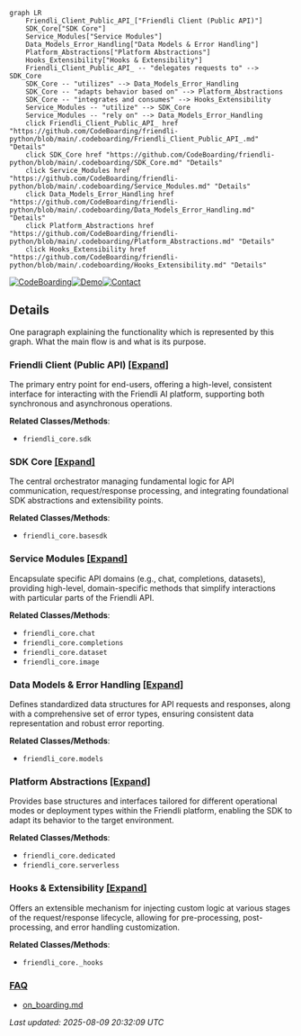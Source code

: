```mermaid
graph LR
    Friendli_Client_Public_API_["Friendli Client (Public API)"]
    SDK_Core["SDK Core"]
    Service_Modules["Service Modules"]
    Data_Models_Error_Handling["Data Models & Error Handling"]
    Platform_Abstractions["Platform Abstractions"]
    Hooks_Extensibility["Hooks & Extensibility"]
    Friendli_Client_Public_API_ -- "delegates requests to" --> SDK_Core
    SDK_Core -- "utilizes" --> Data_Models_Error_Handling
    SDK_Core -- "adapts behavior based on" --> Platform_Abstractions
    SDK_Core -- "integrates and consumes" --> Hooks_Extensibility
    Service_Modules -- "utilize" --> SDK_Core
    Service_Modules -- "rely on" --> Data_Models_Error_Handling
    click Friendli_Client_Public_API_ href "https://github.com/CodeBoarding/friendli-python/blob/main/.codeboarding/Friendli_Client_Public_API_.md" "Details"
    click SDK_Core href "https://github.com/CodeBoarding/friendli-python/blob/main/.codeboarding/SDK_Core.md" "Details"
    click Service_Modules href "https://github.com/CodeBoarding/friendli-python/blob/main/.codeboarding/Service_Modules.md" "Details"
    click Data_Models_Error_Handling href "https://github.com/CodeBoarding/friendli-python/blob/main/.codeboarding/Data_Models_Error_Handling.md" "Details"
    click Platform_Abstractions href "https://github.com/CodeBoarding/friendli-python/blob/main/.codeboarding/Platform_Abstractions.md" "Details"
    click Hooks_Extensibility href "https://github.com/CodeBoarding/friendli-python/blob/main/.codeboarding/Hooks_Extensibility.md" "Details"
```

[![CodeBoarding](https://img.shields.io/badge/Generated%20by-CodeBoarding-9cf?style=flat-square)](https://github.com/CodeBoarding/GeneratedOnBoardings)[![Demo](https://img.shields.io/badge/Try%20our-Demo-blue?style=flat-square)](https://www.codeboarding.org/demo)[![Contact](https://img.shields.io/badge/Contact%20us%20-%20contact@codeboarding.org-lightgrey?style=flat-square)](mailto:contact@codeboarding.org)

## Details

One paragraph explaining the functionality which is represented by this graph. What the main flow is and what is its purpose.

### Friendli Client (Public API) [[Expand]](./Friendli_Client_Public_API_.md)
The primary entry point for end-users, offering a high-level, consistent interface for interacting with the Friendli AI platform, supporting both synchronous and asynchronous operations.


**Related Classes/Methods**:

- `friendli_core.sdk`


### SDK Core [[Expand]](./SDK_Core.md)
The central orchestrator managing fundamental logic for API communication, request/response processing, and integrating foundational SDK abstractions and extensibility points.


**Related Classes/Methods**:

- `friendli_core.basesdk`


### Service Modules [[Expand]](./Service_Modules.md)
Encapsulate specific API domains (e.g., chat, completions, datasets), providing high-level, domain-specific methods that simplify interactions with particular parts of the Friendli API.


**Related Classes/Methods**:

- `friendli_core.chat`
- `friendli_core.completions`
- `friendli_core.dataset`
- `friendli_core.image`


### Data Models & Error Handling [[Expand]](./Data_Models_Error_Handling.md)
Defines standardized data structures for API requests and responses, along with a comprehensive set of error types, ensuring consistent data representation and robust error reporting.


**Related Classes/Methods**:

- `friendli_core.models`


### Platform Abstractions [[Expand]](./Platform_Abstractions.md)
Provides base structures and interfaces tailored for different operational modes or deployment types within the Friendli platform, enabling the SDK to adapt its behavior to the target environment.


**Related Classes/Methods**:

- `friendli_core.dedicated`
- `friendli_core.serverless`


### Hooks & Extensibility [[Expand]](./Hooks_Extensibility.md)
Offers an extensible mechanism for injecting custom logic at various stages of the request/response lifecycle, allowing for pre-processing, post-processing, and error handling customization.


**Related Classes/Methods**:

- `friendli_core._hooks`




### [FAQ](https://github.com/CodeBoarding/GeneratedOnBoardings/tree/main?tab=readme-ov-file#faq)
- [on_boarding.md](./on_boarding.md)

_Last updated: 2025-08-09 20:32:09 UTC_
